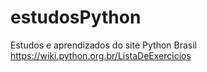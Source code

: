 # estudosPython
Estudos e aprendizados do site Python Brasil https://wiki.python.org.br/ListaDeExercicios
